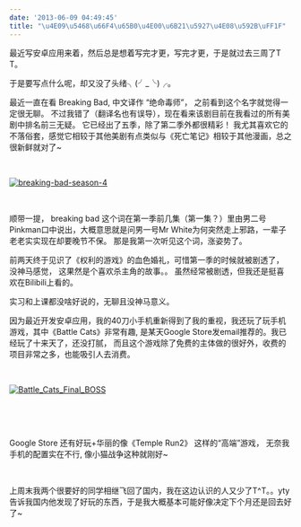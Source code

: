 ```yaml
---
date: '2013-06-09 04:49:45'
title: "\u4E09\u5468\u66F4\u65B0\u4E00\u6B21\u5927\u4E08\u592B\uFF1F"
---
```


最近写安卓应用来着，然后总是想着写完才更，写完才更，于是就过去三周了T T。

于是要写点什么呢，却又没了头绪╮(╯_╰)╭。

最近一直在看 Breaking Bad, 中文译作 “绝命毒师”， 之前看到这个名字就觉得一定很无聊。 不过我错了（翻译名也有误导），现在看来该剧目前在我看过的所有美剧中排名前三无疑。 它已经出了五季，除了第二季外都很精彩！ 我尤其喜欢它的不落俗套，感觉它相较于其他美剧有点类似与《死亡笔记》相较于其他漫画，总之很新鲜就对了~

 

[![breaking-bad-season-4](/content/images/uploads/2013/06/breaking-bad-season-4-212x300.jpg)](/content/images/uploads/2013/06/breaking-bad-season-4.jpg)

 

顺带一提， breaking bad 这个词在第一季前几集（第一集？）里由男二号Pinkman口中说出，大概意思就是问男一号Mr White为何突然走上邪路，一辈子老老实实现在却要晚节不保。 那是我第一次听见这个词，涨姿势了。

前两天终于见识了《权利的游戏》的血色婚礼，可惜第一季的时候就被剧透了， 没神马感觉， 这果然是个喜欢杀主角的故事。。 虽然经常被剧透，但我还是挺喜欢在Bilibili上看的。

实习和上课都没啥好说的，无聊且没神马意义。

因为最近开发安卓应用，我的40刀小手机重新得到了我的重视，我还玩了玩手机游戏，其中《Battle Cats》非常有趣, 是某天Google Store发email推荐的。我已经玩了十来天了，还没打腻， 而且这个游戏除了免费的主体做的很好外，收费的项目非常之多，也能吸引人去消费。

 

[![Battle_Cats_Final_BOSS](/content/images/uploads/2013/06/Battle_Cats_Final_BOSS-300x168.png)](/content/images/uploads/2013/06/Battle_Cats_Final_BOSS.png)

 

 

Google Store 还有好玩+华丽的像《Temple Run2》 这样的“高端”游戏， 无奈我手机的配置实在不行, 像小猫战争这种就刚好~

 

上周末我两个很要好的同学相继飞回了国内，我在这边认识的人又少了T^T。。yty告诉我国内他发现了好玩的东西，于是我大概基本可能好像决定下个月还是回去好了~



 
